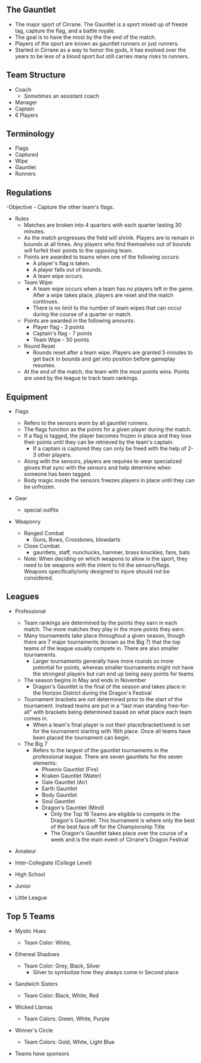 ## The Gauntlet
- The major sport of Cirrane. The Gauntlet is a sport mixed up of freeze tag, capture the flag, and a battle royale. 
- The goal is to have the most by the the end of the match. 
- Players of the sport are known as gauntlet runners or just runners. 
- Started in Cirrane as a way to honor the gods, it has evolved over the years to be less of a blood sport but still carries many risks to runners.

## Team Structure
- Coach
	- *Sometimes* an assistant coach
- Manager
- Captain
- 6 Players


## Terminology
- Flags
- Captured
- Wipe
- Gauntlet
- Runners

## Regulations
-Objective
	- Capture the other team's flags.
- Rules
	- Matches are broken into 4 quarters with each quarter lasting 30 minutes. 
	- As the match progresses the field will shrink. Players are to remain in bounds at all times. Any players who find themselves out of bounds will forfeit their points to the opposing team.
	- Points are awarded to teams when one of the following occurs:
		- A player's flag is taken.
		- A player falls out of bounds.
		- A team wipe occurs.
	- Team Wipe:
		- A team wipe occurs when a team has no players left in the game. After a wipe takes place, players are reset and the match continues. 
		- There is no limit to the number of team wipes that can occur during the course of a quarter or match. 
	- Points are awarded in the following amounts:
		- Player flag - 3 points
		- Captain's flag - 7 points
		- Team Wipe - 50 points
	- Round Reset
		- Rounds reset after a team wipe. Players are granted 5 minutes to get back in bounds and get into position before gameplay resumes. 
	- At the end of the match, the team with the most points wins. Points are used by the league to track team rankings. 

## Equipment
- Flags
	- Refers to the sensors worn by all gauntlet runners. 
	- The flags function as the points for a given player during the match. 
	- If a flag is tagged, the player becomes frozen in place and they lose their points until they can be retrieved by the team's captain. 
		- If a captain is captured they can only be freed with the help of 2-3 other players. 
	- Along with the sensors, players are requires to wear specialized gloves that sync with the sensors and help determine when someone has been tagged. 
	- Body magic inside the sensors freezes players in place until they can be unfrozen.

- Gear
	- special outfits

- Weaponry
	- Ranged Combat
		- Guns, Bows, Crossbows, blowdarts
	- Close Combat:
		- gauntlets, staff, nunchucks, hammer, brass knuckles, fans, bats
	- Note: When deciding on which weapons to allow in the sport, they need to be weapons with the intent to hit the sensors/flags. Weapons specifically/only designed to injure should not be considered. 

## Leagues
- Professional
	- Team rankings are determined by the points they earn in each match. The more matches they play in the more points they earn. 
	- Many tournaments take place throughout a given season, though there are 7 major tournaments (known as the Big 7) that the top teams of the league usually compete in. There are also smaller tournaments.
		- Larger tournaments generally have more rounds so more potential for points, whereas smaller tournaments might not have the strongest players but can end up being easy points for teams
	- The season begins in May and ends in November
		- Dragon's Gauntlet is the final of the season and takes place in the Horizon District during the Dragon's Festival
	- Tournament brackets are not determined prior to the start of the tournament. Instead teams are put in a "last man standing free-for-all" with brackets being determined based on what place each team comes in. 
		- When a team's final player is out their place/bracket/seed is set for the tournament starting with 16th place. Once all teams have been placed the tournament can begin. 
	- The Big 7
		- Refers to the largest of the gauntlet tournaments in the professional league. There are  seven gauntlets for the seven elements:
			- Phoenix Gauntlet (Fire)
			- Kraken Gauntlet (Water)
			- Gale Gauntlet (Air)
			- Earth Gauntlet
			- Body Gauntlet
			- Soul Gauntlet
			- Dragon's Gauntlet (Mind)
				- Only the Top 16 Teams are eligible to compete in the Dragon's Gauntlet. This tournament is where only the best of the best face off for the Championship Title
				- The Dragon's Gauntlet takes place over the course of a week and is the main event of Cirrane's Dragon Festival

- Amateur
- Inter-Collegiate (College Level)
- High School
- Junior
- Little League

## Top 5 Teams
- Mystic Hues
	- Team Color: White,  
- Ethereal Shadows
	- Team Color: Grey, Black, Silver
		- Silver to symbolize how they always come in Second place
- Sandwich Sisters
	- Team Color: Black, White, Red
- Wicked Llamas
	- Team Colors: Green, White, Purple
- Winner's Circle
	- Team Colors: Gold, White, Light Blue

- Teams have sponsors